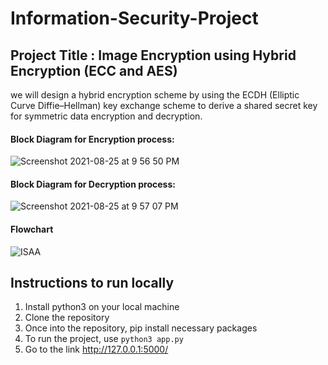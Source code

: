 # Information-Security-Project

## Project Title : Image Encryption using Hybrid Encryption (ECC and AES)
we will design a hybrid encryption scheme by using the ECDH (Elliptic Curve Diffie–Hellman) key exchange scheme to derive a shared secret key for symmetric data encryption and decryption.
#### Block Diagram for Encryption process:
![Screenshot 2021-08-25 at 9 56 50 PM](https://user-images.githubusercontent.com/61325120/130828975-f937d11a-47e7-4001-8220-e830639625ef.png)

#### Block Diagram for Decryption process:
![Screenshot 2021-08-25 at 9 57 07 PM](https://user-images.githubusercontent.com/61325120/130829109-d3ddb984-c221-47c8-9bd1-72324f03f8e3.png)

#### Flowchart
![ISAA](https://user-images.githubusercontent.com/61325120/130829748-f0039ee5-d91e-4082-8137-4d6501a9559a.png)

## Instructions to run locally

1. Install python3 on your local machine
2. Clone the repository
3. Once into the repository, pip install necessary packages
4. To run the project, use ```python3 app.py```
5. Go to the link http://127.0.0.1:5000/


